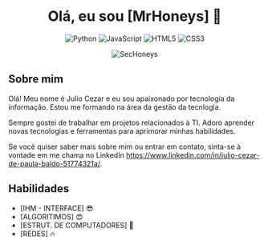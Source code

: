 <h1 align="center">Olá, eu sou [MrHoneys] 👋</h1>

<p align="center">
  <img src="https://img.shields.io/badge/-Python-3776AB?logo=python&logoColor=white&style=flat-square" alt="Python">
  <img src="https://img.shields.io/badge/-JavaScript-F7DF1E?logo=javascript&logoColor=black&style=flat-square" alt="JavaScript">
  <img src="https://img.shields.io/badge/-HTML5-E34F26?logo=html5&logoColor=white&style=flat-square" alt="HTML5">
  <img src="https://img.shields.io/badge/-CSS3-1572B6?logo=css3&logoColor=white&style=flat-square" alt="CSS3">
</p>

<p align="center">
  <img src="https://github-readme-stats.vercel.app/api?username=MrHoneys&show_icons=true&theme=tokyonight" alt="SecHoneys">
</p>

## Sobre mim

Olá! Meu nome é Julio Cezar  e eu sou apaixonado por tecnologia da informação. Estou me formando na área da gestão da tecnlogia.

Sempre gostei de trabalhar em projetos relacionados à TI. Adoro aprender novas tecnologias e ferramentas para aprimorar minhas habilidades.


Se você quiser saber mais sobre mim ou entrar em contato, sinta-se à  vontade em me chama no LinkedIn https://www.linkedin.com/in/julio-cezar-de-paula-baldo-51774321a/.

## Habilidades

- [IHM - INTERFACE] 😎
- [ALGORITIMOS] 😍
- [ESTRUT. DE COMPUTADORES] 🚀
- [REDES] 🔥
